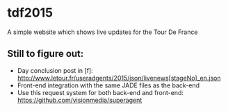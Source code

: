 # tdf2015

A simple website which shows live updates for the Tour De France

## Still to figure out:
* Day conclusion post in [f]: http://www.letour.fr/useradgents/2015/json/livenews[stageNo]_en.json
* Front-end integration with the same JADE files as the back-end
* Use this request system for both back-end and front-end: https://github.com/visionmedia/superagent
